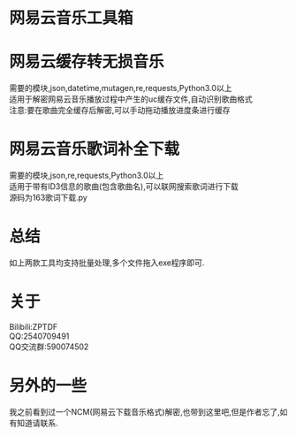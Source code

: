 # 网易云音乐工具箱
# 网易云缓存转无损音乐
需要的模块,json,datetime,mutagen,re,requests,Python3.0以上</br>
适用于解密网易云音乐播放过程中产生的uc缓存文件,自动识别歌曲格式</br>
注意:要在歌曲完全缓存后解密,可以手动拖动播放进度条进行缓存
# 网易云音乐歌词补全下载
需要的模块,json,re,requests,Python3.0以上</br>
适用于带有ID3信息的歌曲(包含歌曲名),可以联网搜索歌词进行下载</br>
源码为163歌词下载.py
# 总结
如上两款工具均支持批量处理,多个文件拖入exe程序即可.</br>
# 关于
Bilibili:ZPTDF</br>
QQ:2540709491</br>
QQ交流群:590074502</br>
# 另外的一些
我之前看到过一个NCM(网易云下载音乐格式)解密,也带到这里吧,但是作者忘了,如有知道请联系.
